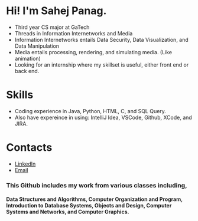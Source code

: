 # Hi! I'm Sahej Panag.

- Third year CS major at GaTech
- Threads in Information Internetworks and Media
- Information Internetworks entails Data Security, Data Visualization, and Data Manipulation
- Media entails processing, rendering, and simulating media. (Like animation)
- Looking for an internship where my skillset is useful, either front end or back end.

# Skills
- Coding experience in Java, Python, HTML, C, and SQL Query.
- Also have expereince in using: IntelliJ Idea, VSCode, Github, XCode, and JIRA.

# Contacts
- [LinkedIn](www.linkedin.com/in/sahej-panag)
- [Email](spanag3@gatech.edu)

### This Github includes my work from various classes including, 

#### Data Structures and Algorithms, Computer Organization and Program, Introduction to Database Systems, Objects and Design, Computer Systems and Networks, and Computer Graphics.
